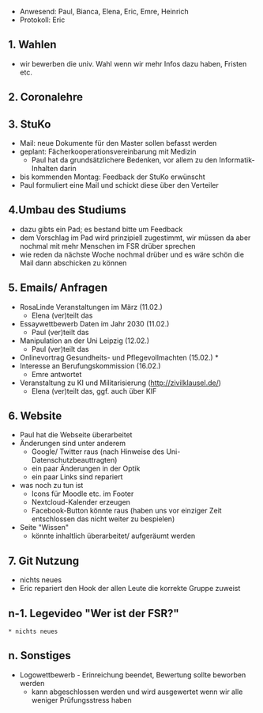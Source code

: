 ---
---

* Anwesend: Paul, Bianca, Elena, Eric, Emre, Heinrich
* Protokoll: Eric  

## 1. Wahlen
  * wir bewerben die univ. Wahl wenn wir mehr Infos dazu haben, Fristen etc.

## 2. Coronalehre

## 3. StuKo
  * Mail: neue Dokumente für den Master sollen befasst werden
  * geplant: Fächerkooperationsvereinbarung mit Medizin
    * Paul hat da grundsätzlichere Bedenken, vor allem zu den Informatik-Inhalten darin
  * bis kommenden Montag: Feedback der StuKo erwünscht
  * Paul formuliert eine Mail und schickt diese über den Verteiler

## 4.Umbau des Studiums
  * dazu gibts ein Pad; es bestand bitte um Feedback
  * dem Vorschlag im Pad wird prinzipiell zugestimmt, wir müssen da aber nochmal mit mehr Menschen im FSR drüber sprechen 
  * wie reden da nächste Woche nochmal drüber und es wäre schön die Mail dann abschicken zu können

## 5. Emails/ Anfragen
  * RosaLinde Veranstaltungen im März (11.02.)
    * Elena (ver)teilt das
  * Essaywettbewerb Daten im Jahr 2030 (11.02.)
    * Paul (ver)teilt das
  * Manipulation an der Uni Leipzig (12.02.)
    * Paul (ver)teilt das
  * Onlinevortrag Gesundheits- und Pflegevollmachten (15.02.)
    * 
  * Interesse an Berufungskommission (16.02.)
    * Emre antwortet
  * Veranstaltung zu KI und Militarisierung (http://zivilklausel.de/)
    * Elena (ver)teilt das, ggf. auch über KIF

## 6. Website
  * Paul hat die Webseite überarbeitet
  * Änderungen sind unter anderem
    * Google/ Twitter raus (nach Hinweise des Uni-Datenschutzbeauttragten)
    * ein paar Änderungen in der Optik
    * ein paar Links sind repariert
  * was noch zu tun ist
    * Icons für Moodle etc. im Footer
    * Nextcloud-Kalender erzeugen
    * Facebook-Button könnte raus (haben uns vor einziger Zeit entschlossen das nicht weiter zu bespielen)
  * Seite "Wissen"
    * könnte inhaltlich überarbeitet/ aufgeräumt werden

## 7. Git Nutzung
  * nichts neues
  * Eric repariert den Hook der allen Leute die korrekte Gruppe zuweist

## n-1. Legevideo "Wer ist der FSR?"
    * nichts neues

## n. Sonstiges
  * Logowettbewerb - Erinreichung beendet, Bewertung sollte beworben werden
    * kann abgeschlossen werden und wird ausgewertet wenn wir alle weniger Prüfungsstress haben
